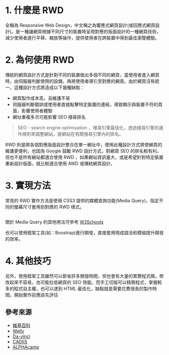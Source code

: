 # 1. 什麼是 RWD
全稱為 Responsive Web Design，中文稱之為響應式網頁設計(或回應式網頁設計)。是一種讓網頁根據不同尺寸的裝置時呈現對應的版面設計的一種網頁技術，減少使用者進行平移、縮放等操作，提供使用者在跨裝置中得到最佳瀏覽體驗。
# 2. 為何使用 RWD
傳統的網頁設計方式是針對不同的裝置做出多個不同的網頁，當使用者進入網頁時，由伺服器判斷使用的設備，再將使用者導引至對應的網頁。由於網頁沒有統一，這種設計方式將造成以下幾種缺點：
  - 網頁製作成本高，且維護不易
  - 伺服器判斷錯誤或使用者直接點擊特定裝置的連結，導致顯示與裝置不符的頁面，影響使用者體驗
  - 網址重複多次可能影響 SEO 搜尋排名
> SEO - search engine optimization ，搜尋引擎最佳化，透過搜尋引擎的運作規則來調整網站，提網站在有關搜尋引擎內的排名。

RWD 則是將各個對應版面設計整合在單一網址中，使用此種設計方式將使網頁的維護更便利，也因為 Google 鼓勵 RWD 設計方式，對網頁 SEO 的排名較有利。但也不是所有網站都適合使用 RWD ，如果網站資訊量大，或是希望針對特定裝置重新設計版面，就比較適合使用 AWD 或傳統網頁設計。
# 3. 實現方法
常見的 RWD 實作方法是使用 CSS3 提供的媒體查詢功能(Media Query)，指定不同的螢幕尺寸套用到對應的 RWD 樣式。

```shell

```

關於 Media Query 的其他用法可參考 [W3Schools](https://www.w3schools.com/css/css3_mediaqueries.asp)

也可以使用框架工具(如：Boostrap)進行開發，直接套用現成語法和模組提升開發的效率。
# 4. 其他技巧

另外，使用框架工具雖然可以節省許多開發時間，但也會有大量的累贅程式碼，修改起來不容易，也可能拉低網頁的 SEO 效能。而手工切版可以精簡程式，掌握較多的程式自主權，也可以達到 HTML 最佳化，缺點就是需要花費很長的製作時間。開始實作前應該先評估

## 參考來源
- [維基百科](https://zh.wikipedia.org/zh-tw/%E5%93%8D%E5%BA%94%E5%BC%8F%E7%BD%91%E9%A1%B5%E8%AE%BE%E8%AE%A1)
- [Welly](https://welly.tw/serp-rank-optimization/what-is-rwd-and-how-to-use)
- [Da-vinci](https://www.da-vinci.com.tw/tw/blog/rwd)
- [CADIIS](https://www.cadiis.com.tw/blog/rwd-web-design-infographic)
- [ALPHAcamp](https://tw.alphacamp.co/blog/rwd-responsive-web-design-introduction)
